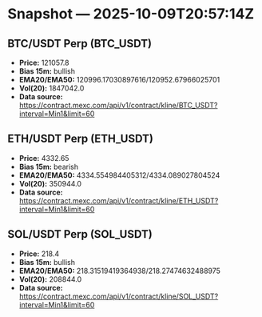# Snapshot — 2025-10-09T20:57:14Z

## BTC/USDT Perp (BTC_USDT)
- **Price:** 121057.8
- **Bias 15m:** bullish
- **EMA20/EMA50:** 120996.17030897616/120952.67966025701
- **Vol(20):** 1847042.0
- **Data source:** https://contract.mexc.com/api/v1/contract/kline/BTC_USDT?interval=Min1&limit=60

## ETH/USDT Perp (ETH_USDT)
- **Price:** 4332.65
- **Bias 15m:** bearish
- **EMA20/EMA50:** 4334.554984405312/4334.089027804524
- **Vol(20):** 350944.0
- **Data source:** https://contract.mexc.com/api/v1/contract/kline/ETH_USDT?interval=Min1&limit=60

## SOL/USDT Perp (SOL_USDT)
- **Price:** 218.4
- **Bias 15m:** bullish
- **EMA20/EMA50:** 218.31519419364938/218.27474632488975
- **Vol(20):** 208844.0
- **Data source:** https://contract.mexc.com/api/v1/contract/kline/SOL_USDT?interval=Min1&limit=60
